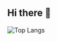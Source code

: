 ## Hi there 👋

![Top Langs](https://github-readme-stats.vercel.app/api/top-langs/?username=sshelll&theme=tokyonight&hide=javascript,html,css)
